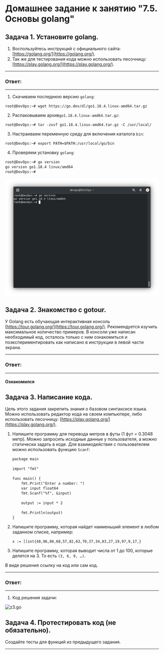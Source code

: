 # Домашнее задание к занятию "7.5. Основы golang" 

## Задача 1. Установите golang.
1. Воспользуйтесь инструкций с официального сайта: [https://golang.org/](https://golang.org/).
2. Так же для тестирования кода можно использовать песочницу: [https://play.golang.org/](https://play.golang.org/).

---
### Ответ:
---

1. Скачиваем последнюю версию `golang`:

> 
    root@DevOps:~# wget https://go.dev/dl/go1.18.4.linux-amd64.tar.gz

2. Распаковываем архив`go1.18.4.linux-amd64.tar.gz`:

> 
    root@DevOps:~# tar -zxvf go1.18.4.linux-amd64.tar.gz -C /usr/local/

3. Настраиваем переменную среду для включения каталога `bin`:

> 
    root@DevOps:~# export PATH=$PATH:/usr/local/go/bin

4. Проверяем установку `golang`:

>
    root@DevOps:~# go version
    go version go1.18.4 linux/amd64
    root@DevOps:~#

![7_5_1.png](https://github.com/psvitov/devops-netology/blob/main/Homework/virt_homework_7_5/7_5_1.png)


## Задача 2. Знакомство с gotour.
У Golang есть обучающая интерактивная консоль [https://tour.golang.org/](https://tour.golang.org/). 
Рекомендуется изучить максимальное количество примеров. В консоли уже написан необходимый код, 
осталось только с ним ознакомиться и поэкспериментировать как написано в инструкции в левой части экрана.

---
### Ответ:
---

#### Ознакомился

## Задача 3. Написание кода. 
Цель этого задания закрепить знания о базовом синтаксисе языка. Можно использовать редактор кода 
на своем компьютере, либо использовать песочницу: [https://play.golang.org/](https://play.golang.org/).

1. Напишите программу для перевода метров в футы (1 фут = 0.3048 метр). Можно запросить исходные данные 
у пользователя, а можно статически задать в коде.
    Для взаимодействия с пользователем можно использовать функцию `Scanf`:
    ```
    package main
    
    import "fmt"
    
    func main() {
        fmt.Print("Enter a number: ")
        var input float64
        fmt.Scanf("%f", &input)
    
        output := input * 2
    
        fmt.Println(output)    
    }
    ```
 
2. Напишите программу, которая найдет наименьший элемент в любом заданном списке, например:
    ```
    x := []int{48,96,86,68,57,82,63,70,37,34,83,27,19,97,9,17,}
    ```
3. Напишите программу, которая выводит числа от 1 до 100, которые делятся на 3. То есть `(3, 6, 9, …)`.

В виде решения ссылку на код или сам код. 

---
### Ответ:
---

1. Код решения задачи:

![z3.go](https://github.com/psvitov/devops-netology/blob/main/Homework/virt_homework_7_5/z3.go)

## Задача 4. Протестировать код (не обязательно).

Создайте тесты для функций из предыдущего задания. 

---
